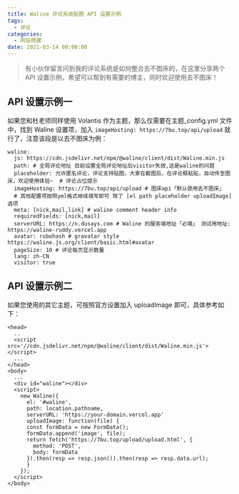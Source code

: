 ```yaml
---
title: Waline 评论系统贴图 API 设置示例
tags:
  - 评论
categories:
  - 网站搭建
date: 2021-03-14 00:00:00
---
```


> 有小伙伴留言问到我的评论系统是如何整合去不图床的，在这里分享两个 API 设置示例，希望可以帮到有需要的博主，同时欢迎使用去不图床！

<!-- more -->

## API 设置示例一

如果您和杜老师同样使用 Volantis 作为主题，那么仅需要在主题_config.yml 文件中，找到 Waline 设置项，加入 `imageHosting: https://7bu.top/api/upload` 就行了，注意该段是以去不图床为例：

```
waline:
  js: https://cdn.jsdelivr.net/npm/@waline/client/dist/Waline.min.js
  path: # 全局评论地址 目前设置全局评论地址后visitor失效,这是waline的问题
  placeholder: 允许匿名评论，评论支持贴图，大家在截图后，在评论框粘贴，自动传至图床，欢迎使用体验~  # 评论占位提示
  imageHosting: https://7bu.top/api/upload # 图床api「默认使用去不图床」
  # 其他配置项按照yml格式继续填写即可 除了 [el path placeholder uploadImage] 选项
  meta: [nick,mail,link] # waline comment header info
  requiredFields: [nick,mail]
  serverURL: https://n.dusays.com # Waline 的服务端地址「必填」 测试用地址: https://waline-ruddy.vercel.app
  avatar: robohash # gravatar style https://waline.js.org/client/basic.html#avatar
  pageSize: 10 # 评论每页显示数量
  lang: zh-CN
  visitor: true
```

## API 设置示例二

如果您使用的其它主题，可按照官方设置加入 uploadImage 即可，具体参考如下：

```
<head>
  ..
  <script src='//cdn.jsdelivr.net/npm/@waline/client/dist/Waline.min.js'></script>
  ...
</head>
<body>
  ...
  <div id="waline"></div>
  <script>
    new Waline({
      el: '#waline',
      path: location.pathname,
      serverURL: 'https://your-domain.vercel.app'
      uploadImage: function(file) {
      const formData = new FormData();
      formData.append('image', file);
      return fetch('https://7bu.top/upload/upload.html', {
        method: 'POST',
        body: formData
      }).then(resp => resp.json()).then(resp => resp.data.url);
      }
    });
  </script>
</body>
```

